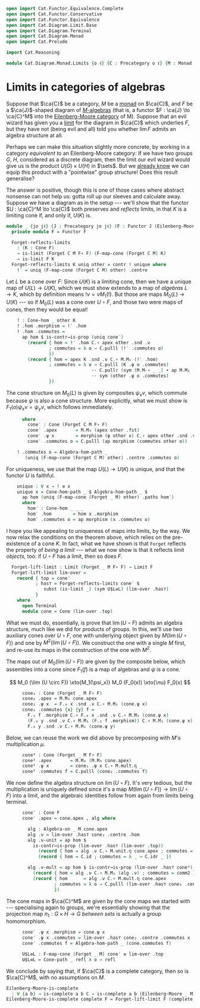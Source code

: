 ```agda
open import Cat.Functor.Equivalence.Complete
open import Cat.Functor.Conservative
open import Cat.Functor.Equivalence
open import Cat.Diagram.Limit.Base
open import Cat.Diagram.Terminal
open import Cat.Diagram.Monad
open import Cat.Prelude

import Cat.Reasoning

module Cat.Diagram.Monad.Limits {o ℓ} {C : Precategory o ℓ} {M : Monad C} where
```

<!--
```agda
private
  module EM = Cat.Reasoning (Eilenberg-Moore C M)
  module C = Cat.Reasoning C
  module M = Monad M

open Algebra-hom
open Algebra-on
open Cone-hom
open Cone
```
-->

# Limits in categories of algebras

Suppose that $\ca{C}$ be a category, $M$ be a [monad] on $\ca{C}$, and
$F$ be a $\ca{J}$-shaped diagram of [$M$-algebras][malg] (that is, a
functor $F : \ca{J} \to \ca{C}^M$ into the [Eilenberg-Moore category] of
M). Suppose that an evil wizard has given you a [limit] for the diagram
in $\ca{C}$ which underlies $F$, but they have not (being evil and all)
told you whether $\lim F$ admits an algebra structure at all.

[monad]: Cat.Diagram.Monad.html#monads
[malg]: Cat.Diagram.Monad.html#algebras-over-a-monad
[Eilenberg-Moore category]: Cat.Diagram.Monad.html#eilenberg-moore-category
[limit]: Cat.Diagram.Limit.Base.html

Perhaps we can make this situation slightly more concrete, by working in
a category _equivalent to_ an Eilenberg-Moore category: If we have two
groups $G$, $H$, considered as a discrete diagram, then the limit our
evil wizard would give us is the product $U(G) \times U(H)$ in $\sets$.
But we [already know] we can equip this product with a "pointwise" group
structure! Does this result generalise?

[already know]: Algebra.Group.Cat.FinitelyComplete.html#direct-products

The answer is positive, though this is one of those cases where abstract
nonsense can not help us: gotta roll up our sleeves and calculate away.
Suppose we have a diagram as in the setup --- we'll show that the
functor $U : \ca{C}^M \to \ca{C}$ both preserves and _reflects_ limits,
in that $K$ is a limiting cone if, and only if, $U(K)$ is.

```agda
module _ {jo jℓ} {J : Precategory jo jℓ} (F : Functor J (Eilenberg-Moore C M)) where
  private module F = Functor F

  Forget-reflects-limits
    : (K : Cone F)
    → is-limit (Forget C M F∘ F) (F-map-cone (Forget C M) K)
    → is-limit F K
  Forget-reflects-limits K uniq other = contr ! unique where
    !′ = uniq (F-map-cone (Forget C M) other) .centre
```

Let $L$ be a cone over $F$: Since $U(K)$ is a limiting cone, then we
have a unique map of $U(L) \to U(K)$, which we must show extends to a
map of _algebras_ $L \to K$, which by definition means $! \nu = \nu
M_1(!)$. But those are maps $M_0(L) \to U(K)$ --- so if $M_0(L)$ was a
cone over $U \circ F$, and those two were maps of cones, then they would
be equal!

```agda
    ! : Cone-hom _ other K
    ! .hom .morphism = !′ .hom
    ! .hom .commutes =
      ap hom $ is-contr→is-prop (uniq cone′)
        (record { hom = !′ .hom C.∘ apex other .snd .ν
                ; commutes = λ o → C.pulll (!′ .commutes o)
                })
        (record { hom = apex K .snd .ν C.∘ M.M₁ (!′ .hom)
                ; commutes = λ o → C.pulll (K .ψ o .commutes)
                                ·· C.pullr (sym (M.M-∘ _ _) ∙ ap M.M₁ (!′ .commutes o))
                                ·· sym (other .ψ o .commutes)
                })
```

The cone structure on $M_0(L)$ is given by composites $\psi_x \nu$,
which commute because $\psi$ is also a cone structure. More explicitly,
what we must show is $F_1(o) \psi_x \nu = \psi_y \nu$, which follows
immediately.

```agda
      where
        cone′ : Cone (Forget C M F∘ F)
        cone′ .apex       = M.M₀ (apex other .fst)
        cone′ .ψ x        = morphism (ψ other x) C.∘ apex other .snd .ν
        cone′ .commutes o = C.pulll (ap morphism (commutes other o))

    ! .commutes o = Algebra-hom-path _
       (uniq (F-map-cone (Forget C M) other) .centre .commutes o)
```

For uniqueness, we use that the map $U(L) \to U(K)$ is unique, and that
the functor $U$ is faithful.

```agda
    unique : ∀ x → ! ≡ x
    unique x = Cone-hom-path _ $ Algebra-hom-path _ $
      ap hom (uniq (F-map-cone (Forget _ M) other) .paths hom′)
      where
        hom′ : Cone-hom _ _ _
        hom′ .hom        = hom x .morphism
        hom′ .commutes o = ap morphism (x .commutes o)
```

I hope you like appealing to uniqueness of maps into limits, by the way.
We now relax the conditions on the theorem above, which relies on the
pre-existence of a cone $K$. In fact, what we have shown is that
`Forget` reflects the property of _being a limit_ --- what we now show
is that it reflects limit _objects_, too: if $U \circ F$ has a limit,
then so does $F$.

```agda
  Forget-lift-limit : Limit (Forget _ M F∘ F) → Limit F
  Forget-lift-limit lim-over =
    record { top = cone′
           ; has⊤ = Forget-reflects-limits cone′ $
              subst (is-limit _) (sym U$L≡L) (lim-over .has⊤)
           }
    where
      open Terminal
      module cone = Cone (lim-over .top)
```

What we must do, essentially, is prove that $\lim (U \circ F)$ admits an
algebra structure, much like we did for products of groups. In this,
we'll use two auxiliary cones over $U \circ F$, one with underlying
object given by $M(\lim (U \circ F))$ and one by $M^2(\lim (U \circ
F))$. We construct the one with a single $M$ first, and re-use its maps
in the construction of the one with $M^2$.

The maps out of $M_0(\lim (U \circ F))$ are given by the composite
below, which assembles into a cone since $F_1(f)$ is a map of algebras
and $\psi$ is a cone.

$$
M_0 (\lim (U \circ F)) \xto{M_1(\psi_x)} M_0 (F_0(x)) \xto{\nu} F_0(x)
$$

```agda
      cone₂ : Cone (Forget _ M F∘ F)
      cone₂ .apex = M.M₀ cone.apex
      cone₂ .ψ x  = F.₀ x .snd .ν C.∘ M.M₁ (cone.ψ x)
      cone₂ .commutes {x} {y} f =
        F.₁ f .morphism C.∘ F.₀ x .snd .ν C.∘ M.M₁ (cone.ψ x)           ≡⟨ C.pulll (F.₁ f .commutes) ⟩
        (F.₀ y .snd .ν C.∘ M.M₁ (F.₁ f .morphism)) C.∘ M.M₁ (cone.ψ x)  ≡⟨ C.pullr (sym (M.M-∘ _ _) ∙ ap M.M₁ (cone.commutes f)) ⟩
        F.₀ y .snd .ν C.∘ M.M₁ (cone.ψ y)                               ∎
```

Below, we can reuse the work we did above by precomposing with $M$'s
multiplication $\mu$.

```agda
      cone² : Cone (Forget _ M F∘ F)
      cone² .apex       = M.M₀ (M.M₀ cone.apex)
      cone² .ψ x        = cone₂ .ψ x C.∘ M.mult.η _
      cone² .commutes f = C.pulll (cone₂ .commutes f)
```

We now define the algebra structure on $\lim (U \circ F)$. It's very
tedious, but the multiplication is uniquely defined since it's a map
$M(\lim (U \circ F)) \to \lim (U \circ F)$ into a limit, and the
algebraic identities follow from again from limits being terminal.

```agda
      cone′ : Cone F
      cone′ .apex = cone.apex , alg where
```

<!--
```agda
        comm1 : ∀ o → _
        comm1 o =
             C.pulll (lim-over .has⊤ cone₂ .centre .commutes o)
          ·· C.pullr (sym (M.unit.is-natural _ _ _))
          ·· C.cancell (F.₀ o .snd .ν-unit)

        comm2 : ∀ o → _
        comm2 o =
             C.pulll (lim-over .has⊤ cone₂ .centre .commutes o)
          ·· C.pullr (sym (M.M-∘ _ _) ∙ ap M.M₁ (lim-over .has⊤ cone₂ .centre .commutes o) ∙ M.M-∘ _ _)
          ·· C.extendl (F.₀ o .snd .ν-mult)
          ·· ap (F.₀ o .snd .ν C.∘_) (M.mult.is-natural _ _ _) ·· C.assoc _ _ _
```
-->

```agda
        alg : Algebra-on _ M cone.apex
        alg .ν = lim-over .has⊤ cone₂ .centre .hom
        alg .ν-unit = ap hom $
          is-contr→is-prop (lim-over .has⊤ (lim-over .top))
            (record { hom = alg .ν C.∘ M.unit.η cone.apex ; commutes = comm1 })
            (record { hom = C.id ; commutes = λ _ → C.idr _ })

        alg .ν-mult = ap hom $ is-contr→is-prop (lim-over .has⊤ cone²)
          (record { hom = alg .ν C.∘ M.M₁ (alg .ν) ; commutes = comm2 })
          (record { hom      = alg .ν C.∘ M.mult.η cone.apex
                  ; commutes = λ o → C.pulll (lim-over .has⊤ cone₂ .centre .commutes o)
                  })
```

The cone maps in $\ca{C}^M$ are given by the cone maps we started with
--- specialising again to groups, we're essentially showing that the
projection map $\pi_1 : G \times H \to G$ _between sets_ is actually a
group homomorphism.

```agda
      cone′ .ψ x .morphism = cone.ψ x
      cone′ .ψ x .commutes = lim-over .has⊤ cone₂ .centre .commutes x
      cone′ .commutes f = Algebra-hom-path _ (cone.commutes f)

      U$L≡L : F-map-cone (Forget _ M) cone′ ≡ lim-over .top
      U$L≡L = Cone-path _ refl λ o → refl
```

We conclude by saying that, if $\ca{C}$ is a complete category, then so
is $\ca{C}^M$, with no assumptions on $M$.

```agda
Eilenberg-Moore-is-complete
  : ∀ {a b} → is-complete a b C → is-complete a b (Eilenberg-Moore _ M)
Eilenberg-Moore-is-complete complete F = Forget-lift-limit F (complete _)
```

